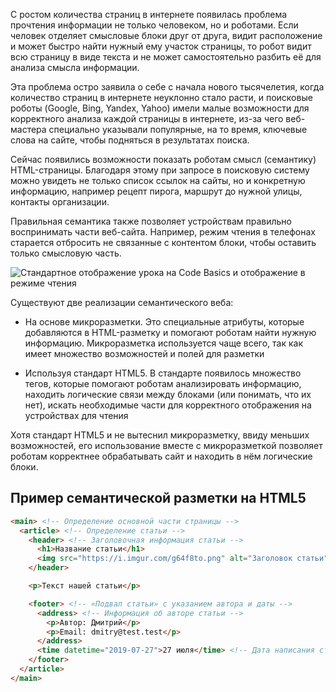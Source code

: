
С ростом количества страниц в интернете появилась проблема прочтения информации не только человеком, но и роботами. Если человек отделяет смысловые блоки друг от друга, видит расположение и может быстро найти нужный ему участок страницы, то робот видит всю страницу в виде текста и не может самостоятельно разбить её для анализа смысла информации.

Эта проблема остро заявила о себе с начала нового тысячелетия, когда количество страниц в интернете неуклонно стало расти, и поисковые роботы (Google, Bing, Yandex, Yahoo) имели малые возможности для корректного анализа каждой страницы в интернете, из-за чего веб-мастера специально указывали популярные, на то время, ключевые слова на сайте, чтобы подняться в результатах поиска.

Сейчас появились возможности показать роботам смысл (семантику) HTML-страницы. Благодаря этому при запросе в поисковую систему можно увидеть не только список ссылок на сайты, но и конкретную информацию, например рецепт пирога, маршрут до нужной улицы, контакты организации.

Правильная семантика также позволяет устройствам правильно воспринимать части веб-сайта. Например, режим чтения в телефонах старается отбросить не связанные с контентом блоки, чтобы оставить только смысловую часть.

![Стандартное отображение урока на Code Basics и отображение в режиме чтения](https://i.imgur.com/ZmsmYGT.jpg)

Существуют две реализации семантического веба:

* На основе микроразметки. Это специальные атрибуты, которые добавляются в HTML-разметку и помогают роботам найти нужную информацию. Микроразметка используется чаще всего, так как имеет множество возможностей и полей для разметки

* Используя стандарт HTML5. В стандарте появилось множество тегов, которые помогают роботам анализировать информацию, находить логические связи между блоками (или понимать, что их нет), искать необходимые части для корректного отображения на устройствах для чтения

Хотя стандарт HTML5 и не вытеснил микроразметку, ввиду меньших возможностей, его использование вместе с микроразметкой позволяет роботам корректнее обрабатывать сайт и находить в нём логические блоки.

## Пример семантической разметки на HTML5

```html
<main> <!-- Определение основной части страницы -->
  <article> <!-- Определение статьи -->
    <header> <!-- Заголовочная информация статьи -->
      <h1>Название статьи</h1>
      <img src="https://i.imgur.com/g64f8to.png" alt="Заголовок статьи">
    </header>

    <p>Текст нашей статьи</p>

    <footer> <!-- «Подвал статьи» с указанием автора и даты -->
      <address> <!-- Информация об авторе статьи -->
        <p>Автор: Дмитрий</p>
        <p>Email: dmitry@test.test</p>
      </address>
      <time datetime="2019-07-27">27 июля</time> <!-- Дата написания статьи -->
    </footer>
  </article>
</main>
```
